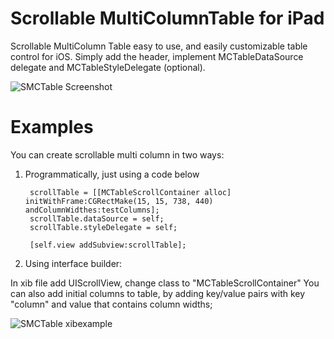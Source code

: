 Scrollable MultiColumnTable for iPad
====================================

Scrollable MultiColumn Table easy to use, and easily customizable table control for iOS. Simply add the header, implement MCTableDataSource delegate and MCTableStyleDelegate (optional).

![SMCTable Screenshot](https://github.com/downloads/Eclair90/Scrollable-MultiColumnTable-for-iPad/SMCTable01.PNG)

Examples
========

You can create scrollable multi column in two ways:

1. Programmatically, just using a code below

		scrollTable = [[MCTableScrollContainer alloc] initWithFrame:CGRectMake(15, 15, 738, 440) andColumnWidthes:testColumns];
		scrollTable.dataSource = self;
		scrollTable.styleDelegate = self;
	
		[self.view addSubview:scrollTable];
	
2. Using interface builder:

In xib file add UIScrollView, change class to "MCTableScrollContainer"
You can also add initial columns to table, by adding key/value pairs with key "column" and value that contains column widths;

![SMCTable xibexample](https://github.com/downloads/Eclair90/Scrollable-MultiColumnTable-for-iPad/SMCTable02.png)